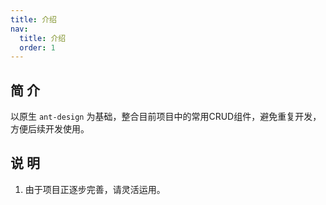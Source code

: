 ```yaml
---
title: 介绍
nav:
  title: 介绍
  order: 1
---
```


## 简 介

以原生 `ant-design` 为基础，整合目前项目中的常用CRUD组件，避免重复开发，方便后续开发使用。

## 说 明

1. 由于项目正逐步完善，请灵活运用。

<!-- 2. 可参照 `css` 随意搭配 或 配置自己独特配色。

3. 由于引入全量 `antd` 样式，Demo 中 `less` 有些是对原有样式进行覆盖。 -->

<!-- 4. 由于个人思想、时间局限，若您有好的想法建议，欢迎 [PR](https://github.com/ant-design-colorful/ant-design-colorful/pulls) ~ -->
